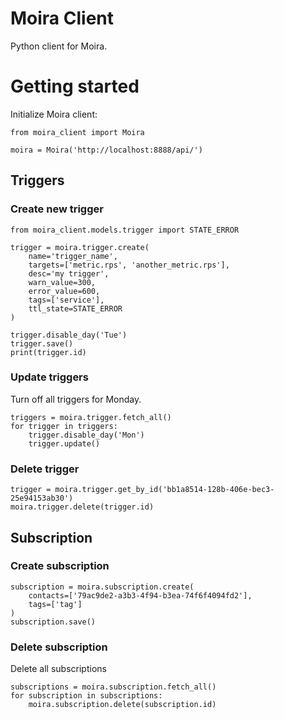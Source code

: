 # Moira Client

Python client for Moira.

# Getting started

Initialize Moira client:
```
from moira_client import Moira

moira = Moira('http://localhost:8888/api/')
```

## Triggers

### Create new trigger
```
from moira_client.models.trigger import STATE_ERROR

trigger = moira.trigger.create(
    name='trigger_name', 
    targets=['metric.rps', 'another_metric.rps'],
    desc='my trigger',
    warn_value=300,
    error_value=600,
    tags=['service'],
    ttl_state=STATE_ERROR
)

trigger.disable_day('Tue')
trigger.save()
print(trigger.id)
```

### Update triggers
Turn off all triggers for Monday.
```
triggers = moira.trigger.fetch_all()
for trigger in triggers:
    trigger.disable_day('Mon')
    trigger.update()
```

### Delete trigger
```
trigger = moira.trigger.get_by_id('bb1a8514-128b-406e-bec3-25e94153ab30')
moira.trigger.delete(trigger.id)
```

## Subscription

### Create subscription
```
subscription = moira.subscription.create(
    contacts=['79ac9de2-a3b3-4f94-b3ea-74f6f4094fd2'],
    tags=['tag']
)
subscription.save()
```

### Delete subscription
Delete all subscriptions
```
subscriptions = moira.subscription.fetch_all()
for subscription in subscriptions:
    moira.subscription.delete(subscription.id)
```
